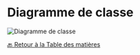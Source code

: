 # Diagramme de classe

<img src="../../../Assets/Images/class-diagram.png" alt="Diagramme de classe" width="auto">

[🔙 Retour à la Table des matières](../README.md)
